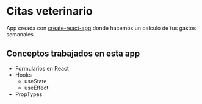 # Citas veterinario

App creada con [create-react-app](http://https://reactjs.org/docs/create-a-new-react-app.html "create-react-app") donde hacemos un calculo de tus gastos semanales.

## Conceptos trabajados en esta app

- Formularios en React
- Hooks
  - useState
  - useEffect
- PropTypes

